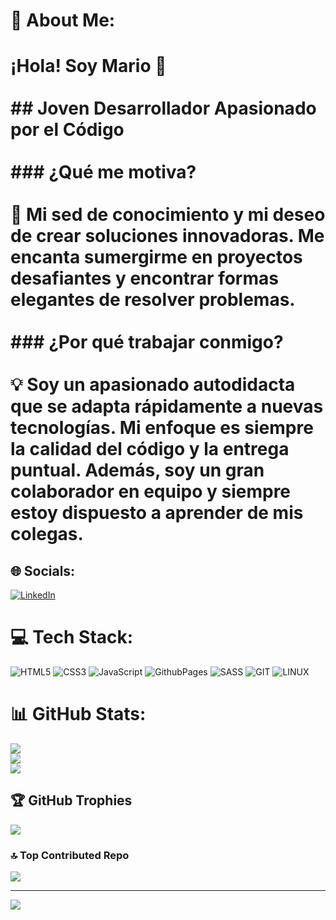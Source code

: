 # 💫 About Me:
# **¡Hola! Soy Mario 👋**<br><br>## **Joven Desarrollador Apasionado por el Código**<br><br>### **¿Qué me motiva?**<br><br>🚀 Mi sed de conocimiento y mi deseo de crear soluciones innovadoras. Me encanta sumergirme en proyectos desafiantes y encontrar formas elegantes de resolver problemas.<br><br>### **¿Por qué trabajar conmigo?**<br><br>💡 Soy un apasionado autodidacta que se adapta rápidamente a nuevas tecnologías. Mi enfoque es siempre la calidad del código y la entrega puntual. Además, soy un gran colaborador en equipo y siempre estoy dispuesto a aprender de mis colegas.


## 🌐 Socials:
[![LinkedIn](https://img.shields.io/badge/LinkedIn-%230077B5.svg?logo=linkedin&logoColor=white)](https://linkedin.com/in/https://www.linkedin.com/in/mariovelascoca%C3%B1adas/) 

# 💻 Tech Stack:
![HTML5](https://img.shields.io/badge/html5-%23E34F26.svg?style=for-the-badge&logo=html5&logoColor=white) ![CSS3](https://img.shields.io/badge/css3-%231572B6.svg?style=for-the-badge&logo=css3&logoColor=white) ![JavaScript](https://img.shields.io/badge/javascript-%23323330.svg?style=for-the-badge&logo=javascript&logoColor=%23F7DF1E) ![GithubPages](https://img.shields.io/badge/github%20pages-121013?style=for-the-badge&logo=github&logoColor=white) ![SASS](https://img.shields.io/badge/SASS-hotpink.svg?style=for-the-badge&logo=SASS&logoColor=white) ![GIT](https://img.shields.io/badge/Git-fc6d26?style=for-the-badge&logo=git&logoColor=white) ![LINUX](https://img.shields.io/badge/Linux-FCC624?style=for-the-badge&logo=linux&logoColor=black)
# 📊 GitHub Stats:
![](https://github-readme-stats.vercel.app/api?username=mariovelascodev&theme=shades-of-purple&hide_border=false&include_all_commits=true&count_private=false)<br/>
![](https://github-readme-streak-stats.herokuapp.com/?user=mariovelascodev&theme=shades-of-purple&hide_border=false)<br/>
![](https://github-readme-stats.vercel.app/api/top-langs/?username=mariovelascodev&theme=shades-of-purple&hide_border=false&include_all_commits=true&count_private=false&layout=compact)

## 🏆 GitHub Trophies
![](https://github-profile-trophy.vercel.app/?username=mariovelascodev&theme=radical&no-frame=false&no-bg=true&margin-w=4)

### 🔝 Top Contributed Repo
![](https://github-contributor-stats.vercel.app/api?username=mariovelascodev&limit=5&theme=onedark&combine_all_yearly_contributions=true)

---
[![](https://visitcount.itsvg.in/api?id=mariovelascodev&icon=0&color=6)](https://visitcount.itsvg.in)

<!-- Proudly created with GPRM ( https://gprm.itsvg.in ) -->
